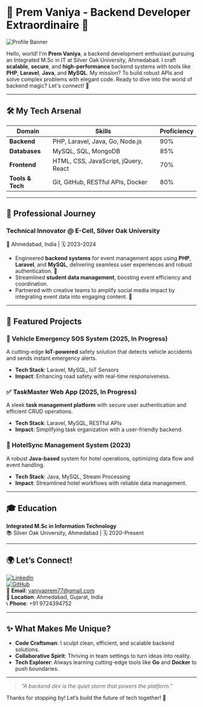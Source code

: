 # 🌟 Prem Vaniya - Backend Developer Extraordinaire 🌟

![Profile Banner](https://img.shields.io/badge/Code%20with%20Passion-💻%20Backend%20Wizardry-blueviolet?style=for-the-badge&logo=codeigniter)

Hello, world! I'm **Prem Vaniya**, a backend development enthusiast pursuing an Integrated M.Sc in IT at Silver Oak University, Ahmedabad. I craft **scalable**, **secure**, and **high-performance** backend systems with tools like **PHP**, **Laravel**, **Java**, and **MySQL**. My mission? To build robust APIs and solve complex problems with elegant code. Ready to dive into the world of backend magic? Let's connect! 🚀

---

## 🛠️ My Tech Arsenal

| **Domain**              | **Skills**                                         | **Proficiency** |
|-------------------------|----------------------------------------------------|-----------------|
| **Backend**             | PHP, Laravel, Java, Go, Node.js                    | 90% |
| **Databases**           | MySQL, SQL, MongoDB                                | 85% |
| **Frontend**            | HTML, CSS, JavaScript, jQuery, React               | 70% |
| **Tools & Tech**        | Git, GitHub, RESTful APIs, Docker                  | 80% |

---

## 💼 Professional Journey

### Technical Innovator @ E-Cell, Silver Oak University  
📍 Ahmedabad, India | 🗓️ 2023–2024  
- Engineered **backend systems** for event management apps using **PHP**, **Laravel**, and **MySQL**, delivering seamless user experiences and robust authentication. 🔐  
- Streamlined **student data management**, boosting event efficiency and coordination.  
- Partnered with creative teams to amplify social media impact by integrating event data into engaging content. 📣  

---

## 🚀 Featured Projects

### 🚗 Vehicle Emergency SOS System (2025, In Progress)  
A cutting-edge **IoT-powered** safety solution that detects vehicle accidents and sends instant emergency alerts.  
- **Tech Stack**: Laravel, MySQL, IoT Sensors  
- **Impact**: Enhancing road safety with real-time responsiveness.  

### ✅ TaskMaster Web App (2025, In Progress)  
A sleek **task management platform** with secure user authentication and efficient CRUD operations.  
- **Tech Stack**: Laravel, MySQL, RESTful APIs  
- **Impact**: Simplifying task organization with a user-friendly backend.  

### 🏨 HotelSync Management System (2023)  
A robust **Java-based** system for hotel operations, optimizing data flow and event handling.  
- **Tech Stack**: Java, MySQL, Stream Processing  
- **Impact**: Streamlined hotel workflows with reliable data management.  

---

## 🎓 Education

**Integrated M.Sc in Information Technology**  
📚 Silver Oak University, Ahmedabad | 🗓️ 2020–Present  

---

## 🌍 Let’s Connect!

[![LinkedIn](https://img.shields.io/badge/LinkedIn-0A66C2?style=for-the-badge&logo=linkedin&logoColor=white)](https://linkedin.com/in/premvaniyya)  
[![GitHub](https://img.shields.io/badge/GitHub-181717?style=for-the-badge&logo=github&logoColor=white)](https://github.com/premvaniya)  
📧 **Email**: [vaniyaprem77@gmail.com](mailto:vaniyaprem77@gmail.com)  
📍 **Location**: Ahmedabad, Gujarat, India  
📞 **Phone**: +91 9724394752  

---

## ✨ What Makes Me Unique?

- **Code Craftsman**: I sculpt clean, efficient, and scalable backend solutions.  
- **Collaborative Spirit**: Thriving in team settings to turn ideas into reality.  
- **Tech Explorer**: Always learning cutting-edge tools like **Go** and **Docker** to push boundaries.  

---

> *“A backend dev is the quiet storm that powers the platform.”*  

Thanks for stopping by! Let’s build the future of tech together! 🌈
